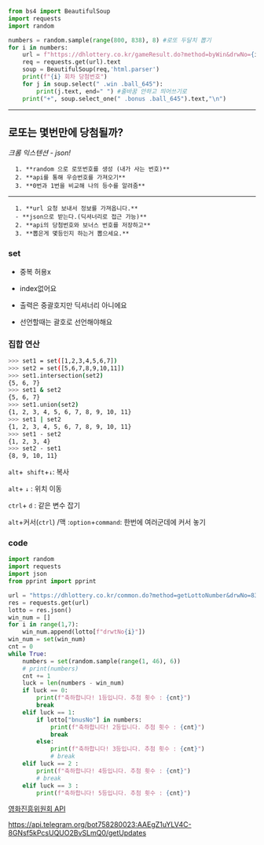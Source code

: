 ~~~python
from bs4 import BeautifulSoup
import requests
import random

numbers = random.sample(range(800, 838), 8) #로또 두달치 뽑기
for i in numbers:
    url = f"https://dhlottery.co.kr/gameResult.do?method=byWin&drwNo={i}"
    req = requests.get(url).text
    soup = BeautifulSoup(req,'html.parser') 
    print(f"{i} 회차 당첨번호")
    for j in soup.select(" .win .ball_645"):
        print(j.text, end=" ") #줄바꿈 안하고 띄어쓰기로
    print("+", soup.select_one(" .bonus .ball_645").text,"\n")


~~~

****



## 로또는 몇번만에 당첨될까?

*크롬 익스텐션 - json!*

      1. **random 으로 로또번호를 생성 (내가 사는 번호)**
      2. **api를 통해 우승번호를 가져오기**
      3. **0번과 1번을 비교해 나의 등수를 알려줌**

---

      1. **url 요청 보내서 정보를 가져옵니다.**
      - **json으로 받는다.(딕셔너리로 접근 가능)**
      2. **api의 당첨번호와 보너스 번호를 저장하고**
      3. **뽑은게 몇등인지 하는거 뽑으세요.**



### set

- 중복 허용x

- index없어요

- 출력은 중괄호지만 딕셔너리 아니에요

- 선언할때는 괄호로 선언해야해요



### 집합 연산

~~~bash
>>> set1 = set([1,2,3,4,5,6,7])
>>> set2 = set([5,6,7,8,9,10,11])
>>> set1.intersection(set2)
{5, 6, 7}
>>> set1 & set2
{5, 6, 7}
>>> set1.union(set2)
{1, 2, 3, 4, 5, 6, 7, 8, 9, 10, 11}
>>> set1 | set2
{1, 2, 3, 4, 5, 6, 7, 8, 9, 10, 11}
>>> set1 - set2
{1, 2, 3, 4}
>>> set2 - set1
{8, 9, 10, 11}
~~~

`alt`+` shift`+`↓`: 복사

`alt`+ `↓` : 위치 이동

`ctrl`+ `d` : 같은 변수 잡기

`alt`+커서(`ctrl`) /맥 :`option`+`command`: 한번에 여러군데에 커서 놓기



### code

~~~python
import random
import requests
import json
from pprint import pprint

url = "https://dhlottery.co.kr/common.do?method=getLottoNumber&drwNo=837"
res = requests.get(url)
lotto = res.json()
win_num = []
for i in range(1,7):
    win_num.append(lotto[f"drwtNo{i}"])
win_num = set(win_num)
cnt = 0
while True:
    numbers = set(random.sample(range(1, 46), 6))
    # print(numbers)
    cnt += 1
    luck = len(numbers - win_num)
    if luck == 0:
        print(f"축하합니다! 1등입니다. 추첨 횟수 : {cnt}")
        break
    elif luck == 1:
        if lotto["bnusNo"] in numbers:
            print(f"축하합니다! 2등입니다. 추첨 횟수 : {cnt}")
            break
        else:
            print(f"축하합니다! 3등입니다. 추첨 횟수 : {cnt}")
            # break
    elif luck == 2 :
        print(f"축하합니다! 4등입니다. 추첨 횟수 : {cnt}")
        # break
    elif luck == 3 :
        print(f"축하합니다! 5등입니다. 추첨 횟수 : {cnt}")
~~~

[영화진흥위원회 API](http://www.kobis.or.kr/kobisopenapi/homepg/apiservice/searchServiceInfo.do)

https://api.telegram.org/bot758280023:AAEgZ1uYLV4C-8GNsf5kPcsUQUO2BvSLmQ0/getUpdates